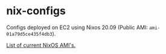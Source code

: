 # nix-configs

Configs deployed on EC2 using Nixos 20.09 (Public AMI: `ami-01a79d5ce435f4db3`).

[List of current NixOS AMI's.](https://github.com/NixOS/nixpkgs/blob/master/nixos/modules/virtualisation/ec2-amis.nix)
